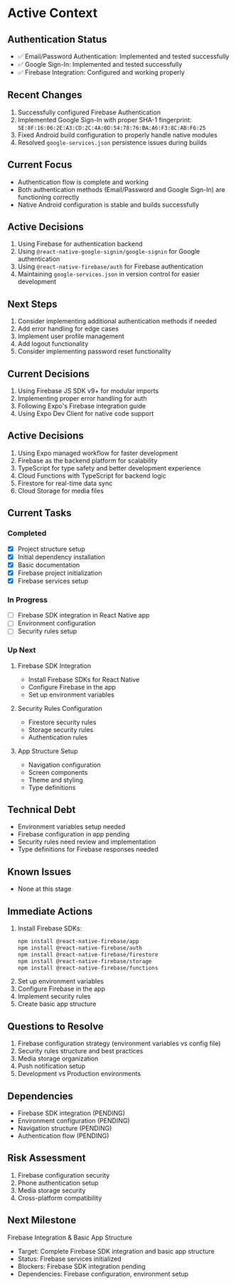 # Active Context

## Authentication Status
- ✅ Email/Password Authentication: Implemented and tested successfully
- ✅ Google Sign-In: Implemented and tested successfully
- ✅ Firebase Integration: Configured and working properly

## Recent Changes
1. Successfully configured Firebase Authentication
2. Implemented Google Sign-In with proper SHA-1 fingerprint: `5E:8F:16:06:2E:A3:CD:2C:4A:0D:54:78:76:BA:A6:F3:8C:AB:F6:25`
3. Fixed Android build configuration to properly handle native modules
4. Resolved `google-services.json` persistence issues during builds

## Current Focus
- Authentication flow is complete and working
- Both authentication methods (Email/Password and Google Sign-In) are functioning correctly
- Native Android configuration is stable and builds successfully

## Active Decisions
1. Using Firebase for authentication backend
2. Using `@react-native-google-signin/google-signin` for Google authentication
3. Using `@react-native-firebase/auth` for Firebase authentication
4. Maintaining `google-services.json` in version control for easier development

## Next Steps
1. Consider implementing additional authentication methods if needed
2. Add error handling for edge cases
3. Implement user profile management
4. Add logout functionality
5. Consider implementing password reset functionality

## Current Decisions
1. Using Firebase JS SDK v9+ for modular imports
2. Implementing proper error handling for auth
3. Following Expo's Firebase integration guide
4. Using Expo Dev Client for native code support

## Active Decisions
1. Using Expo managed workflow for faster development
2. Firebase as the backend platform for scalability
3. TypeScript for type safety and better development experience
4. Cloud Functions with TypeScript for backend logic
5. Firestore for real-time data sync
6. Cloud Storage for media files

## Current Tasks

### Completed
- [x] Project structure setup
- [x] Initial dependency installation
- [x] Basic documentation
- [x] Firebase project initialization
- [x] Firebase services setup

### In Progress
- [ ] Firebase SDK integration in React Native app
- [ ] Environment configuration
- [ ] Security rules setup

### Up Next
1. Firebase SDK Integration
   - Install Firebase SDKs for React Native
   - Configure Firebase in the app
   - Set up environment variables

2. Security Rules Configuration
   - Firestore security rules
   - Storage security rules
   - Authentication rules

3. App Structure Setup
   - Navigation configuration
   - Screen components
   - Theme and styling
   - Type definitions

## Technical Debt
- Environment variables setup needed
- Firebase configuration in app pending
- Security rules need review and implementation
- Type definitions for Firebase responses needed

## Known Issues
- None at this stage

## Immediate Actions
1. Install Firebase SDKs:
   ```bash
   npm install @react-native-firebase/app
   npm install @react-native-firebase/auth
   npm install @react-native-firebase/firestore
   npm install @react-native-firebase/storage
   npm install @react-native-firebase/functions
   ```
2. Set up environment variables
3. Configure Firebase in the app
4. Implement security rules
5. Create basic app structure

## Questions to Resolve
1. Firebase configuration strategy (environment variables vs config file)
2. Security rules structure and best practices
3. Media storage organization
4. Push notification setup
5. Development vs Production environments

## Dependencies
- Firebase SDK integration (PENDING)
- Environment configuration (PENDING)
- Navigation structure (PENDING)
- Authentication flow (PENDING)

## Risk Assessment
1. Firebase configuration security
2. Phone authentication setup
3. Media storage security
4. Cross-platform compatibility

## Next Milestone
Firebase Integration & Basic App Structure
- Target: Complete Firebase SDK integration and basic app structure
- Status: Firebase services initialized
- Blockers: Firebase SDK integration pending
- Dependencies: Firebase configuration, environment setup 
